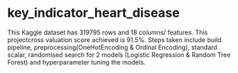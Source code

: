 # key_indicator_heart_disease
This Kaggle dataset has 319795 rows and 18 columns/ features. This projectcross valuation score achieved is 91.5%. Steps taken include build pipeline, preprocessing(OneHotEncoding & Ordinal Encoding), standard scalar, randomised search for 2 models (Logistic Regression &amp; Random Tree Forest) and hyperparameter tuning the models.

